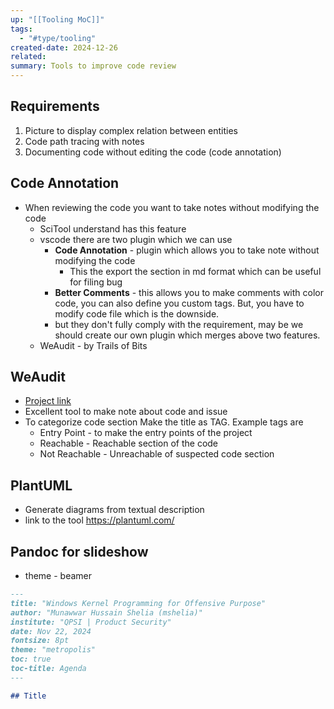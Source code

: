 ```yaml
---
up: "[[Tooling MoC]]"
tags:
  - "#type/tooling"
created-date: 2024-12-26
related: 
summary: Tools to improve code review 
---
```


## Requirements

1. Picture to display complex relation between entities
2. Code path tracing with notes
3. Documenting code without editing the code (code annotation)

## Code Annotation

- When reviewing the code you want to take notes without modifying the code
	- SciTool understand has this feature
	- vscode there are two plugin which we can use 
		- **Code Annotation** - plugin which allows you to take note without modifying the code
			- This the export the section in md format which can be useful for filing bug
		- **Better Comments** - this allows you to make comments with color code, you can also define you custom tags. But, you have to modify code file which is the downside. 
		- but they don't fully comply with the requirement, may be we should create our own plugin which merges above two features.
	- WeAudit - by Trails of Bits

## WeAudit

- [Project link](https://github.com/trailofbits/vscode-weaudit)
- Excellent tool to make note about code and issue
- To categorize code section Make the title as TAG. Example tags are 
	- Entry Point - to make the entry points of the project
	- Reachable - Reachable section of the code
	- Not Reachable - Unreachable of suspected code section

## PlantUML

- Generate diagrams from textual description
- link to the tool https://plantuml.com/


## Pandoc for slideshow

- theme - beamer

```markdown
---
title: "Windows Kernel Programming for Offensive Purpose"
author: "Munawwar Hussain Shelia (mshelia)"
institute: "QPSI | Product Security"
date: Nov 22, 2024
fontsize: 8pt
theme: "metropolis"
toc: true
toc-title: Agenda
---

## Title
```